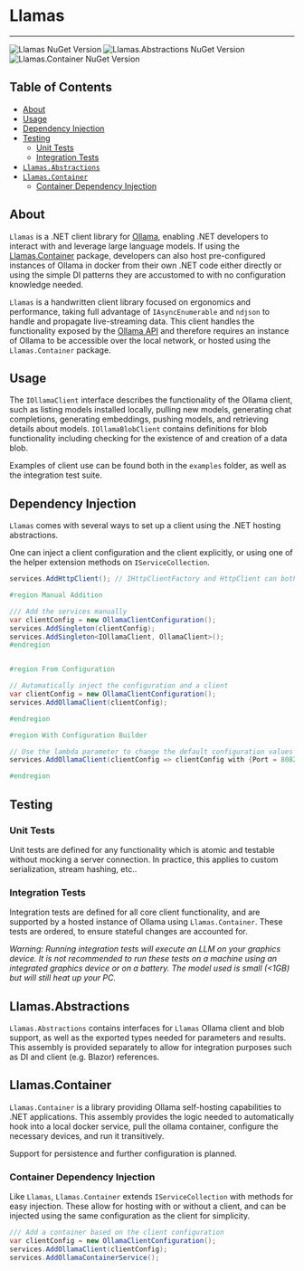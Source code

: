 # Llamas

---

![Llamas NuGet Version](https://img.shields.io/nuget/v/Llamas?style=for-the-badge&logo=nuget&label=Llamas)
![Llamas.Abstractions NuGet Version](https://img.shields.io/nuget/v/Llamas.Abstractions?style=for-the-badge&logo=nuget&label=Llamas.Abstractions)
![Llamas.Container NuGet Version](https://img.shields.io/nuget/v/Llamas.Container?style=for-the-badge&logo=nuget&label=Llamas.Container)

## Table of Contents

- [About](#about)
- [Usage](#usage)
- [Dependency Injection](#dependency-injection)
- [Testing](#testing)
    - [Unit Tests](#unit-tests)
    - [Integration Tests](#integration-tests)
- [`Llamas.Abstractions`](#llamasabstractions)
- [`Llamas.Container`](#llamascontainer)
    - [Container Dependency Injection](#container-dependency-injection)

## About

`Llamas` is a .NET client library for [Ollama](https://github.com/ollama/ollama), enabling .NET developers to interact
with and leverage large language models.
If using the [Llamas.Container](#llamascontainer) package, developers can also host pre-configured instances of Ollama
in docker from their own .NET code either directly or using the simple DI patterns they are accustomed to with no
configuration knowledge needed.

`Llamas` is a handwritten client library focused on ergonomics and performance, taking full advantage
of `IAsyncEnumerable` and `ndjson` to handle and propagate live-streaming data.
This client handles the functionality exposed by
the [Ollama API](https://github.com/ollama/ollama/blob/main/docs/api.md) and therefore requires an instance of Ollama to
be accessible over the local network, or hosted using the `Llamas.Container` package.

## Usage

The `IOllamaClient` interface describes the functionality of the Ollama client, such as listing models installed
locally, pulling new models, generating chat completions, generating embeddings, pushing models, and retrieving details
about models.
`IOllamaBlobClient` contains definitions for blob functionality including checking for the existence of and creation of
a data blob.

Examples of client use can be found both in the `examples` folder, as well as the integration test suite.

## Dependency Injection

`Llamas` comes with several ways to set up a client using the .NET hosting abstractions.

One can inject a client configuration and the client explicitly, or using one of the helper extension methods
on `IServiceCollection`.

```csharp
services.AddHttpClient(); // IHttpClientFactory and HttpClient can both be injected. Otherwise, new HttpClient will be created

#region Manual Addition

/// Add the services manually
var clientConfig = new OllamaClientConfiguration();
services.AddSingleton(clientConfig);
services.AddSingleton<IOllamaClient, OllamaClient>();
#endregion


#region From Configuration

// Automatically inject the configuration and a client
var clientConfig = new OllamaClientConfiguration();
services.AddOllamaClient(clientConfig);

#endregion

#region With Configuration Builder

// Use the lambda parameter to change the default configuration values
services.AddOllamaClient(clientConfig => clientConfig with {Port = 8082});

#endregion
```

## Testing

### Unit Tests

Unit tests are defined for any functionality which is atomic and testable without mocking a server connection.
In practice, this applies to custom serialization, stream hashing, etc..

### Integration Tests

Integration tests are defined for all core client functionality, and are supported by a hosted instance of Ollama
using `Llamas.Container`. These tests are ordered, to ensure stateful changes are accounted for.

*Warning: Running integration tests will execute an LLM on your graphics device. It is not recommended to run these
tests on a machine using an integrated graphics device or on a battery. The model used is small (<1GB) but will still
heat up your PC.*

## Llamas.Abstractions

`Llamas.Abstractions` contains interfaces for `Llamas` Ollama client and blob support, as well as the exported types
needed for parameters and results.
This assembly is provided separately to allow for integration purposes such as DI and client (e.g. Blazor) references.

## Llamas.Container

`Llamas.Container` is a library providing Ollama self-hosting capabilities to .NET applications.
This assembly provides the logic needed to automatically hook into a local docker service, pull the ollama container,
configure the necessary devices, and run it transitively.

Support for persistence and further configuration is planned.

### Container Dependency Injection

Like `Llamas`, `Llamas.Container` extends `IServiceCollection` with methods for easy injection.
These allow for hosting with or without a client, and can be injected using the same configuration as the client for
simplicity.

```csharp
/// Add a container based on the client configuration
var clientConfig = new OllamaClientConfiguration();
services.AddOllamaClient(clientConfig);
services.AddOllamaContainerService();
```